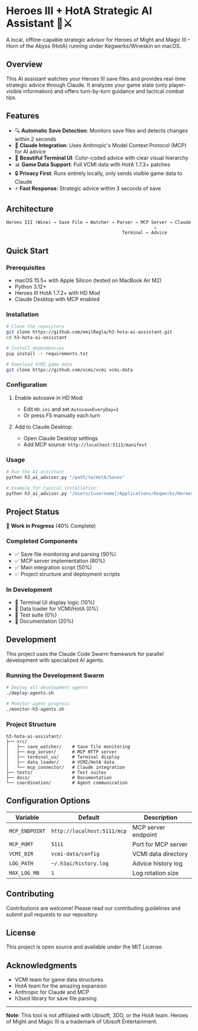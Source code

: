 # Heroes III + HotA Strategic AI Assistant 🏰⚔️

A local, offline-capable strategic advisor for Heroes of Might and Magic III – Horn of the Abyss (HotA) running under Kegwerks/Wineskin on macOS.

## Overview

This AI assistant watches your Heroes III save files and provides real-time strategic advice through Claude. It analyzes your game state (only player-visible information) and offers turn-by-turn guidance and tactical combat tips.

## Features

- 🔍 **Automatic Save Detection**: Monitors save files and detects changes within 2 seconds
- 🤖 **Claude Integration**: Uses Anthropic's Model Context Protocol (MCP) for AI advice
- 🎨 **Beautiful Terminal UI**: Color-coded advice with clear visual hierarchy
- 📊 **Game Data Support**: Full VCMI data with HotA 1.7.3+ patches
- 🔒 **Privacy First**: Runs entirely locally, only sends visible game data to Claude
- ⚡ **Fast Response**: Strategic advice within 3 seconds of save

## Architecture

```
Heroes III (Wine) → Save File → Watcher → Parser → MCP Server → Claude
                                                        ↓
                                            Terminal ← Advice
```

## Quick Start

### Prerequisites

- macOS 15.5+ with Apple Silicon (tested on MacBook Air M2)
- Python 3.12+
- Heroes III HotA 1.7.2+ with HD Mod
- Claude Desktop with MCP enabled

### Installation

```bash
# Clone the repository
git clone https://github.com/emilRegla/h3-hota-ai-assistant.git
cd h3-hota-ai-assistant

# Install dependencies
pip install -r requirements.txt

# Download VCMI game data
git clone https://github.com/vcmi/vcmi vcmi-data
```

### Configuration

1. Enable autosave in HD Mod:
   - Edit `HD.ini` and set `AutosaveEveryDay=1`
   - Or press F5 manually each turn

2. Add to Claude Desktop:
   - Open Claude Desktop settings
   - Add MCP source: `http://localhost:5111/manifest`

### Usage

```bash
# Run the AI assistant
python h3_ai_advisor.py "/path/to/HotA/Saves"

# Example for typical installation:
python h3_ai_advisor.py "/Users/[username]/Applications/Kegworks/Heroes 3 Hota.app/Contents/SharedSupport/prefix/drive_c/GOG Games/HoMM 3 Complete/Games/HotA/Saves"
```

## Project Status

🚧 **Work in Progress** (40% Complete)

### Completed Components
- ✅ Save file monitoring and parsing (90%)
- ✅ MCP server implementation (80%)
- ✅ Main integration script (50%)
- ✅ Project structure and deployment scripts

### In Development
- 🔄 Terminal UI display logic (10%)
- 🔄 Data loader for VCMI/HotA (0%)
- 🔄 Test suite (0%)
- 🔄 Documentation (20%)

## Development

This project uses the Claude Code Swarm framework for parallel development with specialized AI agents.

### Running the Development Swarm

```bash
# Deploy all development agents
./deploy-agents.sh

# Monitor agent progress
./monitor-h3-agents.sh
```

### Project Structure

```
h3-hota-ai-assistant/
├── src/
│   ├── save_watcher/    # Save file monitoring
│   ├── mcp_server/      # MCP HTTP server
│   ├── terminal_ui/     # Terminal display
│   ├── data_loader/     # VCMI/HotA data
│   └── mcp_connector/   # Claude integration
├── tests/               # Test suites
├── docs/                # Documentation
└── coordination/        # Agent communication
```

## Configuration Options

| Variable | Default | Description |
|----------|---------|-------------|
| `MCP_ENDPOINT` | `http://localhost:5111/mcp` | MCP server endpoint |
| `MCP_PORT` | `5111` | Port for MCP server |
| `VCMI_DIR` | `vcmi-data/config` | VCMI data directory |
| `LOG_PATH` | `~/.h3ai/history.log` | Advice history log |
| `MAX_LOG_MB` | `1` | Log rotation size |

## Contributing

Contributions are welcome! Please read our contributing guidelines and submit pull requests to our repository.

## License

This project is open source and available under the MIT License.

## Acknowledgments

- VCMI team for game data structures
- HotA team for the amazing expansion
- Anthropic for Claude and MCP
- h3sed library for save file parsing

---

**Note**: This tool is not affiliated with Ubisoft, 3DO, or the HotA team. Heroes of Might and Magic III is a trademark of Ubisoft Entertainment.